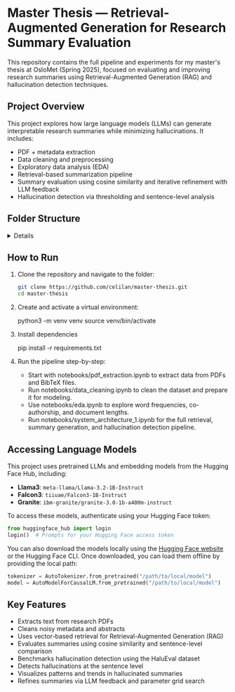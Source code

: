 # Master Thesis — Retrieval-Augmented Generation for Research Summary Evaluation

This repository contains the full pipeline and experiments for my master's thesis at OsloMet (Spring 2025), focused on evaluating and improving research summaries using Retrieval-Augmented Generation (RAG) and hallucination detection techniques.

## Project Overview

This project explores how large language models (LLMs) can generate interpretable research summaries while minimizing hallucinations. It includes:
- PDF + metadata extraction
- Data cleaning and preprocessing
- Exploratory data analysis (EDA)
- Retrieval-based summarization pipeline
- Summary evaluation using cosine similarity and iterative refinement with LLM feedback
- Hallucination detection via thresholding and sentence-level analysis

## Folder Structure

<details>
```text
master-thesis/
├── data/                     # Raw data (e.g., PDFs)
├── notebooks/                # Jupyter notebooks for EDA, cleaning, extraction
│   ├── data_cleaning.ipynb
│   ├── eda.ipynb
│   ├── pdf_extraction.ipynb
│   └── system_architecture_1.ipynb
├── src/
│   └── retrieval.py          # Script for document retrieval
├── requirements.txt          # Python dependencies
└── README.md                 # Project documentation
```
</details>

## How to Run

1. Clone the repository and navigate to the folder:

   ```bash
   git clone https://github.com/celilan/master-thesis.git
   cd master-thesis

2. Create and activate a virtual environment:

    python3 -m venv venv
    source venv/bin/activate

3. Install dependencies

    pip install -r requirements.txt

4. Run the pipeline step-by-step:

    - Start with notebooks/pdf_extraction.ipynb to extract data from PDFs and BibTeX files.
    - Run notebooks/data_cleaning.ipynb to clean the dataset and prepare it for modeling.
    - Use notebooks/eda.ipynb to explore word frequencies, co-authorship, and document lengths.
    - Run notebooks/system_architecture_1.ipynb for the full retrieval, summary generation, and hallucination detection pipeline.

## Accessing Language Models

This project uses pretrained LLMs and embedding models from the Hugging Face Hub, including:

- **Llama3**: `meta-llama/Llama-3.2-1B-Instruct`
- **Falcon3**: `tiiuae/Falcon3-1B-Instruct`
- **Granite**: `ibm-granite/granite-3.0-1b-a400m-instruct`

To access these models, authenticate using your Hugging Face token:

```python
from huggingface_hub import login
login()  # Prompts for your Hugging Face access token
```

You can also download the models locally using the [Hugging Face website](https://huggingface.co/models) or the Hugging Face CLI. Once downloaded, you can load them offline by providing the local path:

```python
tokenizer = AutoTokenizer.from_pretrained("/path/to/local/model")
model = AutoModelForCausalLM.from_pretrained("/path/to/local/model")
```

## Key Features

- Extracts text from research PDFs
- Cleans noisy metadata and abstracts
- Uses vector-based retrieval for Retrieval-Augmented Generation (RAG)
- Evaluates summaries using cosine similarity and sentence-level comparison
- Benchmarks hallucination detection using the HaluEval dataset
- Detects hallucinations at the sentence level
- Visualizes patterns and trends in hallucinated summaries
- Refines summaries via LLM feedback and parameter grid search




